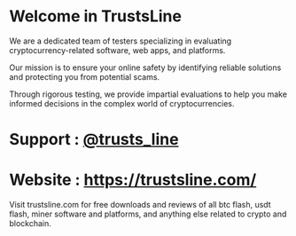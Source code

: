 # Welcome in TrustsLine

We are a dedicated team of testers specializing in evaluating cryptocurrency-related software, web apps, and platforms. 

  Our mission is to ensure your online safety by identifying reliable solutions and protecting you from potential scams. 

   Through rigorous testing, we provide impartial evaluations to help you make informed decisions in the complex world of cryptocurrencies.

# Support : [@trusts_line](https://t.me/trusts_line)

# Website : https://trustsline.com/

Visit trustsline.com for free downloads and reviews of all btc flash, usdt flash, miner software and platforms, and anything else related to crypto and blockchain.
